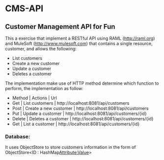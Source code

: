 # CMS-API
## Customer Management API for Fun

This a exercise that implement a RESTful API using RAML (http://raml.org) and MuleSoft (http://www.mulesoft.com) that contains a single resource, customer, and allows the following:
- List customers
- Create a new customer
- Update a customer
- Deletes a customer

The implementation make use of HTTP method determine which function to perform, the implementation as follow:

- Method  | Actions               | Url
- Get     | List customers        | http://localhost:8081/api/customers
- Post    | Create a new customer | http://localhost:8081/api/customers
- Put     | Update a customer     | http://localhost:8081/api/customers/{id}
- Delete  | Deletes a customer    | http://localhost:8081/api/customers/{id}
- Get     | List a customer       | http://localhost:8081/api/customers/{id}

### Database:
It uses ObjectStore to store customers information in the form of ObjectStore<ID : HashMap<Attribute:Value>>
